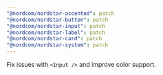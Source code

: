 ```yaml
---
"@nordcom/nordstar-accented": patch
"@nordcom/nordstar-button": patch
"@nordcom/nordstar-input": patch
"@nordcom/nordstar-label": patch
"@nordcom/nordstar-card": patch
"@nordcom/nordstar-system": patch
---
```


Fix issues with `<Input />` and improve color support.
